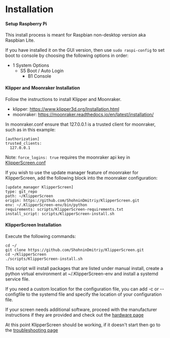 # Installation

#### Setup Raspberry Pi
This install process is meant for Raspbian non-desktop version aka Raspbian Lite.

If you have installed it on the GUI version, then use `sudo raspi-config` to set boot to console by choosing the following options in order:

* 1 System Options
    * S5 Boot / Auto Login
        * B1 Console

#### Klipper and Moonraker Installation

Follow the instructions to install Klipper and Moonraker.
* klipper: https://www.klipper3d.org/Installation.html
* moonraker: https://moonraker.readthedocs.io/en/latest/installation/

In moonraker.conf ensure that 127.0.0.1 is a trusted client for moonraker, such as in this example:
```
[authorization]
trusted_clients:
  127.0.0.1
```

Note: `force_logins: true` requires the moonraker api key in [KlipperScreen.conf](Configuration.md)

If you wish to use the update manager feature of moonraker for KlipperScreen, add the following block into the moonraker
configuration:
```
[update_manager KlipperScreen]
type: git_repo
path: ~/KlipperScreen
origin: https://github.com/ShohninDmitriy/KlipperScreen.git
env: ~/.KlipperScreen-env/bin/python
requirements: scripts/KlipperScreen-requirements.txt
install_script: scripts/KlipperScreen-install.sh
```

#### KlipperScreen Installation
Execute the following commands:
```
cd ~/
git clone https://github.com/ShohninDmitriy/KlipperScreen.git
cd ~/KlipperScreen
./scripts/KlipperScreen-install.sh
```

This script will install packages that are listed under manual install, create a python virtual environment at
~/.KlipperScreen-env and install a systemd service file.

If you need a custom location for the configuration file, you can add -c or --configfile to the systemd file and specify
the location of your configuration file.

If your screen needs additional software, proceed with the manufacturer instructions if they are provided
and check out the [hardware page](Hardware.md)

At this point KlipperScreen should be working, if it doesn't start then go to the [troubleshooting page](Troubleshooting.md)
